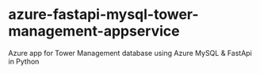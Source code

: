 # azure-fastapi-mysql-tower-management-appservice
Azure app for Tower Management database using Azure MySQL &amp; FastApi in Python
